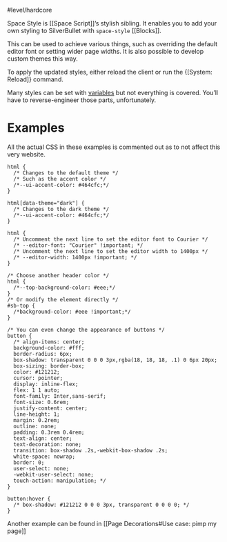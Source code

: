 #level/hardcore

Space Style is [[Space Script]]’s stylish sibling. It enables you to add your own styling to SilverBullet with `space-style` [[Blocks]].

This can be used to achieve various things, such as overriding the default editor font or setting wider page widths. It is also possible to develop custom themes this way. 

To apply the updated styles, either reload the client or run the {[System: Reload]} command.

Many styles can be set with [variables](https://github.com/silverbulletmd/silverbullet/blob/main/web/styles/theme.scss) but not everything is covered. You’ll have to reverse-engineer those parts, unfortunately.

# Examples
All the actual CSS in these examples is commented out as to not affect this very website. 
```space-style
html {
  /* Changes to the default theme */
  /* Such as the accent color */
  /*--ui-accent-color: #464cfc;*/
}

html[data-theme="dark"] {
  /* Changes to the dark theme */
  /*--ui-accent-color: #464cfc;*/
}

html {
  /* Uncomment the next line to set the editor font to Courier */
  /* --editor-font: "Courier" !important; */
  /* Uncomment the next line to set the editor width to 1400px */
  /* --editor-width: 1400px !important; */
}

/* Choose another header color */
html {
  /*--top-background-color: #eee;*/
}
/* Or modify the element directly */
#sb-top {
  /*background-color: #eee !important;*/
}

/* You can even change the appearance of buttons */
button {
  /* align-items: center;
  background-color: #fff;
  border-radius: 6px;
  box-shadow: transparent 0 0 0 3px,rgba(18, 18, 18, .1) 0 6px 20px;
  box-sizing: border-box;
  color: #121212;
  cursor: pointer;
  display: inline-flex;
  flex: 1 1 auto;
  font-family: Inter,sans-serif;
  font-size: 0.6rem;
  justify-content: center;
  line-height: 1;
  margin: 0.2rem;
  outline: none;
  padding: 0.3rem 0.4rem;
  text-align: center;
  text-decoration: none;
  transition: box-shadow .2s,-webkit-box-shadow .2s;
  white-space: nowrap;
  border: 0;
  user-select: none;
  -webkit-user-select: none;
  touch-action: manipulation; */
}

button:hover {
  /* box-shadow: #121212 0 0 0 3px, transparent 0 0 0 0; */
}
```

Another example can be found in [[Page Decorations#Use case: pimp my page]]
